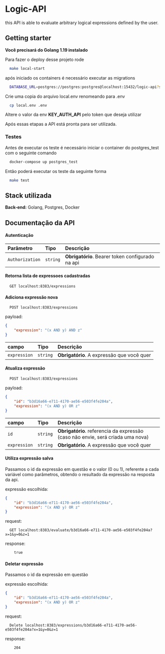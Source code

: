 
# Logic-API

this API is able to evaluate arbitrary logical expressions defined by the user.

## Getting starter

__Você precisará do Golang 1.19 instalado__

Para fazer o deploy desse projeto rode

```bash
  make local-start
```

após iniciado os containers é necessário executar as migrations

```bash
  DATABASE_URL=postgres://postgres:postgres@localhost:15432/logic-api?sslmode=disable make migrate
```

Crie uma copia do arquivo local.env renomeando para .env
```bash
  cp local.env .env
```
Altere o valor da env __KEY_AUTH_API__ pelo token que deseja utilizar 

Após essas etapas a API está pronta para ser utilizada.

### Testes
Antes de executar os teste é necessário iniciar o container do postgres_test com o seguinte comando

```bash
  docker-compose up postgres_test
```
Então poderá executar os teste da seguinte forma 
```bash
  make test
```
## Stack utilizada

**Back-end:** Golang, Postgres, Docker


## Documentação da API

#### Autenticação

| Parâmetro   | Tipo       | Descrição                           |
| :---------- | :--------- | :---------------------------------- |
| `Authorization` | `string` | **Obrigatório**. Bearer token configurado na api |

#### Retorna lista de expressoes cadastradas

```http
  GET localhost:8383/expressions
```

#### Adiciona expressão nova

```http
  POST localhost:8383/expressions
```
payload:
```json
{
	"expression": "(x AND y) AND z"
}
```

| campo   | Tipo       | Descrição                                   |
| :---------- | :--------- | :------------------------------------------ |
| `expression`      | `string` | **Obrigatório**. A expressão que você quer |

#### Atualiza expressão

```http
  POST localhost:8383/expressions
```
payload:
```json
{
    "id": "b3d16a66-e711-4170-ae56-e503f4fe204a",
	"expression": "(x AND y) OR z"
}
```

| campo   | Tipo       | Descrição                                   |
| :---------- | :--------- | :------------------------------------------ |
| `id`      | `string` | **Obrigatório**. referencia da expressão (caso não envie, será criada uma nova) |
| `expression`      | `string` | **Obrigatório**. A expressão que você quer |


#### Utiliza expressão salva
Passamos o id da expressão em questão e o valor (0 ou 1), referente a cada variável como parâmetros, obtendo o resultado da expressão na resposta da api.

expressão escolhida: 
```json
{
    "id": "b3d16a66-e711-4170-ae56-e503f4fe204a",
	"expression": "(x AND y) OR z"
}
```
request:
```http
  GET localhost:8383/evaluate/b3d16a66-e711-4170-ae56-e503f4fe204a?x=1&y=0&z=1
```
response:
```html
    true
```


#### Deletar expressão
Passamos o id da expressão em questão

expressão escolhida: 
```json
{
    "id": "b3d16a66-e711-4170-ae56-e503f4fe204a",
	"expression": "(x AND y) OR z"
}
```
request:
```http
  Delete localhost:8383/expressions/b3d16a66-e711-4170-ae56-e503f4fe204a?x=1&y=0&z=1
```
response:
```html
    204
```
